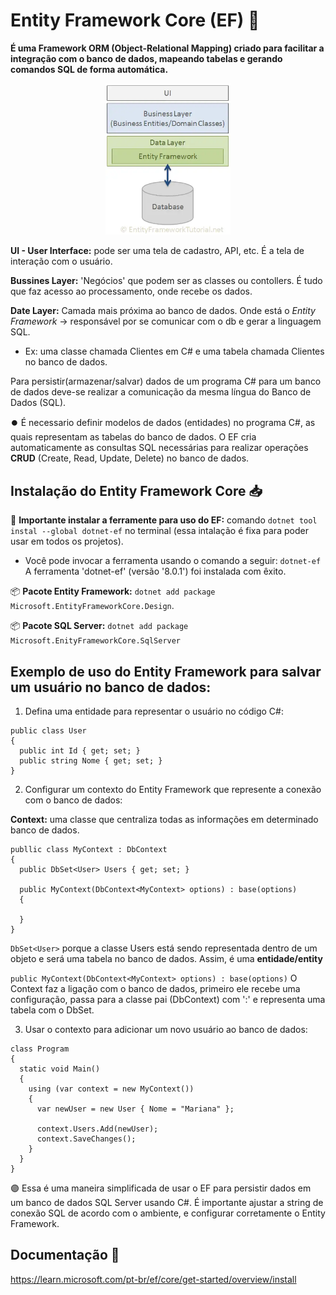 # Entity Framework Core (EF) 🔮

**É uma Framework ORM (Object-Relational Mapping) criado para facilitar a integração com o banco de dados, mapeando tabelas e gerando comandos SQL de forma automática.**

<p align="center"><img src="images/entityframework.png" width="200"></p>

**UI - User Interface:** pode ser uma tela de cadastro, API, etc. É a tela de interação com o usuário.

**Bussines Layer:** 'Negócios' que podem ser as classes ou contollers. É tudo que faz acesso ao processamento, onde recebe os dados.

**Date Layer:** Camada mais próxima ao banco de dados. Onde está o _Entity Framework_ → responsável por se comunicar com o db e gerar a linguagem SQL.

- Ex: uma classe chamada Clientes em C# e uma tabela chamada Clientes no banco de dados.

Para persistir(armazenar/salvar) dados de um programa C# para um banco de dados deve-se realizar a comunicação da mesma língua do Banco de Dados (SQL).

⏺️ É necessario definir modelos de dados (entidades) no programa C#, as quais representam as tabelas do banco de dados. O EF cria automaticamente as consultas SQL necessárias para realizar operações **CRUD** (Create, Read, Update, Delete) no banco de dados.

## Instalação do Entity Framework Core 📥

🚨 **Importante instalar a ferramente para uso do EF:** comando `dotnet tool instal --global dotnet-ef` no terminal (essa intalação é fixa para poder usar em todos os projetos).

- Você pode invocar a ferramenta usando o comando a seguir: `dotnet-ef`
  A ferramenta 'dotnet-ef' (versão '8.0.1') foi instalada com êxito.

📦 **Pacote Entity Framework:** `dotnet add package Microsoft.EntityFrameworkCore.Design`.

📦 **Pacote SQL Server:** `dotnet add package Microsoft.EnityFrameworkCore.SqlServer`

## Exemplo de uso do Entity Framework para salvar um usuário no banco de dados:

1. Defina uma entidade para representar o usuário no código C#:

```
public class User
{
  public int Id { get; set; }
  public string Nome { get; set; }
}
```

2. Configurar um contexto do Entity Framework que represente a conexão com o banco de dados:

**Context:** uma classe que centraliza todas as informações em determinado banco de dados.

```
publlic class MyContext : DbContext
{
  public DbSet<User> Users { get; set; }

  public MyContext(DbContext<MyContext> options) : base(options)
  {

  }
}
```

`DbSet<User>` porque a classe Users está sendo representada dentro de um objeto e será uma tabela no banco de dados. Assim, é uma **entidade/entity**

`public MyContext(DbContext<MyContext> options) : base(options)` O Context faz a ligação com o banco de dados, primeiro ele recebe uma configuração, passa para a classe pai (DbContext) com ':' e representa uma tabela com o DbSet.

3. Usar o contexto para adicionar um novo usuário ao banco de dados:

```
class Program
{
  static void Main()
  {
    using (var context = new MyContext())
    {
      var newUser = new User { Nome = "Mariana" };

      context.Users.Add(newUser);
      context.SaveChanges();
    }
  }
}
```

🟣 Essa é uma maneira simplificada de usar o EF para persistir dados em um banco de dados SQL Server usando C#. É importante ajustar a string de conexão SQL de acordo com o ambiente, e configurar corretamente o Entity Framework.

## Documentação 📄

https://learn.microsoft.com/pt-br/ef/core/get-started/overview/install
